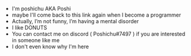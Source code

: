 - I'm poshichu AKA Poshi
- maybe I'll come back to this link again when I become a programmer
- Actually, I’m not funny, I’m having a mental disorder
- I like DONUTS 
- You can contact me on discord ( Poshichu#7497 ) if you are interested in someone like me
- I don't even know why I'm here
